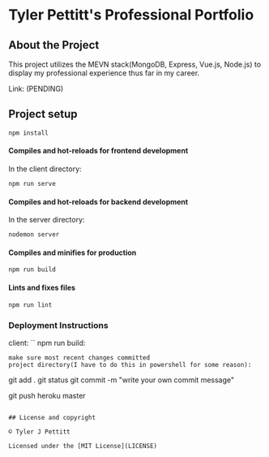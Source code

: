 # Tyler Pettitt's Professional Portfolio

## About the Project
This project utilizes the MEVN stack(MongoDB, Express, Vue.js, Node.js) to display my professional experience thus far in my career.

Link: (PENDING)

## Project setup
```
npm install
```

#### Compiles and hot-reloads for frontend development
In the client directory:
```
npm run serve
```
#### Compiles and hot-reloads for backend development
In the server directory:
```
nodemon server
```

#### Compiles and minifies for production
```
npm run build
```

#### Lints and fixes files
```
npm run lint
```
### Deployment Instructions
client:
``
npm run build:
```
make sure most recent changes committed
project directory(I have to do this in powershell for some reason):
```
git add .
git status
git commit -m "write your own commit message"

git push heroku master
```

## License and copyright

© Tyler J Pettitt

Licensed under the [MIT License](LICENSE)

